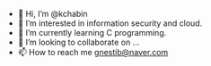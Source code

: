 - 👋 Hi, I’m @kchabin
- 👀 I’m interested in information security and cloud.
- 🌱 I’m currently learning C programming.
- 💞️ I’m looking to collaborate on ...
- 📫 How to reach me gnestib@naver.com

<!---
kchabin/kchabin is a ✨ special ✨ repository because its `README.md` (this file) appears on your GitHub profile.
You can click the Preview link to take a look at your changes.
--->
